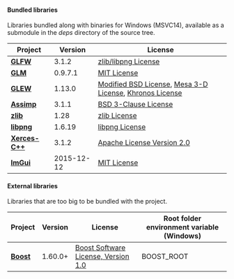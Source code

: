 #### Bundled libraries
Libraries bundled along with binaries for Windows (MSVC14), available as a submodule in the *deps* directory of the source tree.

| Project                                                       | Version      | License                                                                                                                                                                            |
| ------------------------------------------------------------- | ------------ | ---------------------------------------------------------------------------------------------------------------------------------------------------------------------------------- |
| **[GLFW](http://www.glfw.org)**                               | 3.1.2        | [zlib/libpng License](http://www.glfw.org/license.html)                                                                                                                            |
| **[GLM](http://glm.g-truc.net/0.9.5/index.html)**             | 0.9.7.1      | [MIT License](http://glm.g-truc.net/copying.txt)                                                                                                                                   |
| **[GLEW](http://glew.sourceforge.net)**                       | 1.13.0       | [Modified BSD License](http://glew.sourceforge.net/glew.txt), [Mesa 3-D License](http://glew.sourceforge.net/mesa.txt), [Khronos License](http://glew.sourceforge.net/khronos.txt) |
| **[Assimp](http://assimp.sourceforge.net)**                   | 3.1.1        | [BSD 3-Clause License](http://assimp.sourceforge.net/main_license.html)                                                                                                            |
| **[zlib](http://www.zlib.net)**                               | 1.28         | [zlib License](http://www.zlib.net/zlib_license.html)                                                                                                                              |
| **[libpng](http://www.libpng.org/pub/png/libpng.html)**       | 1.6.19       | [libpng License](http://www.libpng.org/pub/png/src/libpng-LICENSE.txt)                                                                                                             |
| **[Xerces-C++](https://xerces.apache.org/xerces-c)**          | 3.1.2        | [Apache License Version 2.0](https://www.apache.org/licenses/LICENSE-2.0)                                                                                                          |
| **[ImGui](https://github.com/ocornut/imgui)**                 | 2015-12-12   | [MIT License](https://github.com/ocornut/imgui/blob/de3a154f3801de22c8e0bd2aeabf663a70c05972/LICENSE)                                                                              |

#### External libraries
Libraries that are too big to be bundled with the project.

| Project                                                    | Version     | License                                                                     | Root folder environment variable (Windows) |
| ---------------------------------------------------------- | ----------- | --------------------------------------------------------------------------- | ------------------------------------------ |
| **[Boost](http://www.boost.org)**                          | 1.60.0+     | [Boost Software License, Version 1.0](http://www.boost.org/LICENSE_1_0.txt) | BOOST_ROOT                                 |
